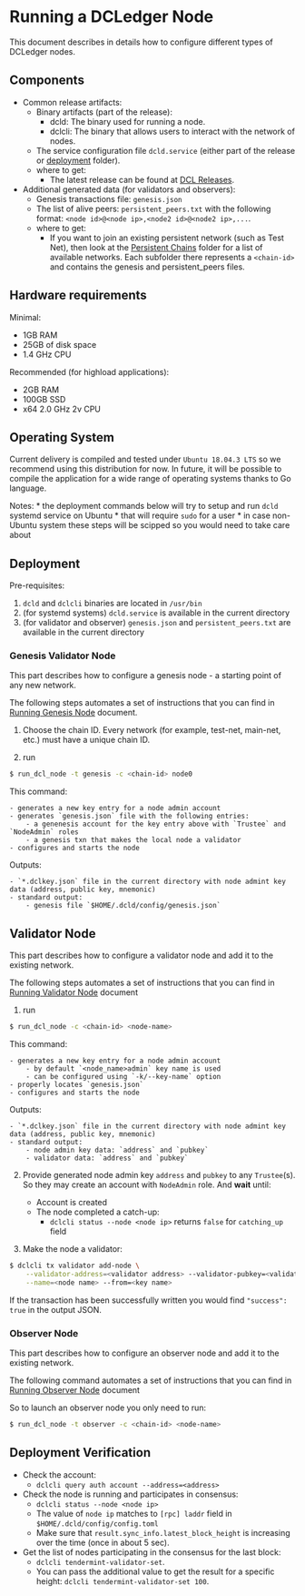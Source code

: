 # Running a DCLedger Node

This document describes in details how to configure different types of DCLedger nodes.

## Components

*   Common release artifacts:
    * Binary artifacts (part of the release):
        * dcld: The binary used for running a node.
        * dclcli: The binary that allows users to interact with the network of nodes.
    * The service configuration file `dcld.service` 
    (either part of the release or [deployment](https://github.com/zigbee-alliance/distributed-compliance-ledger/deployment) folder).    
    * where to get:
        * The latest release can be found at [DCL Releases](https://github.com/zigbee-alliance/distributed-compliance-ledger/releases).
* Additional generated data (for validators and observers):
    * Genesis transactions file: `genesis.json`
    * The list of alive peers: `persistent_peers.txt` with the following format: `<node id>@<node ip>,<node2 id>@<node2 ip>,...`.
    * where to get:
        * If you want to join an existing persistent network (such as Test Net), then look at the [Persistent Chains](../deployment/persistent_chains)
          folder for a list of available networks. Each subfolder there represents a `<chain-id>` and contains the genesis and persistent_peers files. 

## Hardware requirements

Minimal:
- 1GB RAM
- 25GB of disk space
- 1.4 GHz CPU

Recommended (for highload applications):
- 2GB RAM
- 100GB SSD
- x64 2.0 GHz 2v CPU

## Operating System

Current delivery is compiled and tested under `Ubuntu 18.04.3 LTS` so we recommend using this distribution for now. In future, it will be possible to compile the application for a wide range of operating systems thanks to Go language.

Notes:
    * the deployment commands below will try to setup and run `dcld` systemd service on Ubuntu
    * that will require `sudo` for a user
    * in case non-Ubuntu system these steps will be scipped so you would need to take care about

## Deployment

Pre-requisites:
1. `dcld` and `dclcli` binaries are located in `/usr/bin`
2. (for systemd systems) `dcld.service` is available in the current directory
3. (for validator and observer) `genesis.json` and `persistent_peers.txt` are available in the current directory

### Genesis Validator Node

This part describes how to configure a genesis node - a starting point of any new network.

The following steps automates a set of instructions that you can find in [Running Genesis Node](running-genesis-node.md) document.

1. Choose the chain ID. Every network (for example, test-net, main-net, etc.)
must have a unique chain ID.

2. run

```bash
$ run_dcl_node -t genesis -c <chain-id> node0
```

This command:

    - generates a new key entry for a node admin account
    - generates `genesis.json` file with the following entries:
        - a genenesis account for the key entry above with `Trustee` and `NodeAdmin` roles
        - a genesis txn that makes the local node a validator
    - configures and starts the node

Outputs:

    - `*.dclkey.json` file in the current directory with node admint key data (address, public key, mnemonic)
    - standard output:
        - genesis file `$HOME/.dcld/config/genesis.json`

## Validator Node

This part describes how to configure a validator node and add it to the existing network.

The following steps automates a set of instructions that you can find in [Running Validator Node](running-validator-node.md) document

1. run

```bash
$ run_dcl_node -c <chain-id> <node-name>
```

This command:

    - generates a new key entry for a node admin account
        - by default `<node_name>admin` key name is used
        - can be configured using `-k/--key-name` option
    - properly locates `genesis.json`
    - configures and starts the node

Outputs:

    - `*.dclkey.json` file in the current directory with node admint key data (address, public key, mnemonic)
    - standard output:
        - node admin key data: `address` and `pubkey`
        - validator data: `address` and `pubkey`

2. Provide generated node admin key `address` and `pubkey` to any `Trustee`(s). So they may create
   an account with `NodeAdmin` role. And **wait** until:

   * Account is created
   * The node completed a catch-up:
        * `dclcli status --node <node ip>` returns `false` for `catching_up` field

3. Make the node a validator:

```bash
$ dclcli tx validator add-node \
    --validator-address=<validator address> --validator-pubkey=<validator pubkey> \
    --name=<node name> --from=<key name>
```

If the transaction has been successfully written you would find `"success": true` in the output JSON. 


### Observer Node

This part describes how to configure an observer node and add it to the existing network.

The following command automates a set of instructions that you can find in [Running Observer Node](running-observer-node.md) document

So to launch an observer node you only need to run:

```bash
$ run_dcl_node -t observer -c <chain-id> <node-name>
```

## Deployment Verification

* Check the account:
    * `dclcli query auth account --address=<address>`
* Check the node is running and participates in consensus: 
    * `dclcli status --node <node ip>`
    * The value of `node ip` matches to `[rpc] laddr` field in `$HOME/.dcld/config/config.toml`
    * Make sure that `result.sync_info.latest_block_height` is increasing over the time (once in about 5 sec).
* Get the list of nodes participating in the consensus for the last block:
    * `dclcli tendermint-validator-set`.
    * You can pass the additional value to get the result for a specific height: `dclcli tendermint-validator-set 100`.
